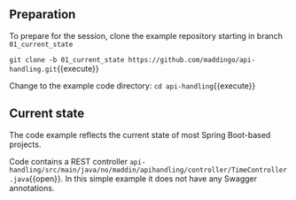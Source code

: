 ## Preparation
To prepare for the session, clone the example repository starting in branch `01_current_state`

`git clone -b 01_current_state https://github.com/maddingo/api-handling.git`{{execute}}

Change to the example code directory:
`cd api-handling`{{execute}}

## Current state
The code example reflects the current state of most Spring Boot-based projects.

Code contains a REST controller `api-handling/src/main/java/no/maddin/apihandling/controller/TimeController.java`{{open}}. 
In this simple example it does not have any Swagger annotations.